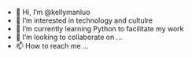 - 👋 Hi, I’m @kellymanluo
- 👀 I’m interested in technology and cultulre
- 🌱 I’m currently learning Python to facilitate my work
- 💞️ I’m looking to collaborate on ...
- 📫 How to reach me ... 

<!---
kellymanluo/kellymanluo is a ✨ special ✨ repository because its `README.md` (this file) appears on your GitHub profile.
You can click the Preview link to take a look at your changes.
--->
